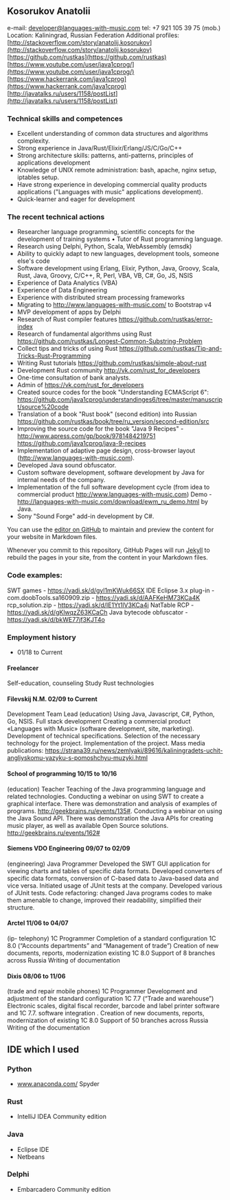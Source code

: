 ## Kosorukov Anatolii

e-mail: developer@languages-with-music.com 
tel:  +7 921 105 39 75 (mob.)
Location: Kaliningrad, Russian Federation 
Additional profiles:
[http://stackoverflow.com/story/anatolij.kosorukov](http://stackoverflow.com/story/anatolij.kosorukov)
[https://github.com/rustkas](https://github.com/rustkas)
[https://www.youtube.com/user/java1cprog/](https://www.youtube.com/user/java1cprog/)
[https://www.hackerrank.com/java1cprog](https://www.hackerrank.com/java1cprog)
[http://javatalks.ru/users/1158/postList](http://javatalks.ru/users/1158/postList)


### Technical skills and competences
* Excellent understanding of common data structures and algorithms complexity.
*  Strong experience in  Java/Rust/Elixir/Erlang/JS/C/Go/C++
*  Strong architecture skills: patterns, anti-patterns, principles of applications development
* Knowledge of UNIX remote administration: bash, apache, nginx setup, iptables setup.
* Have strong experience in developing commercial quality products applications ("Languages with music" applications development).
* Quick-learner and eager for development

### The recent technical actions 
* Researcher language programming, scientific concepts for the development of training systems • Tutor of Rust programming language.
* Research using Delphi, Python, Scala, WebAssembly (emsdk)
* Ability to quickly adapt to new languages, development tools, someone else's code
* Software development using Erlang, Elixir, Python, Java, Groovy, Scala, Rust, Java, Groovy, C/C++, R, Perl, VBA, VB, C#, Go, JS, NSIS
*  Experience of Data Analytics (VBA)
*  Experience of Data Engineering
*  Experience with distributed stream processing frameworks
*  Migrating to http://www.languages-with-music.com/ to Bootstrap v4
*  MVP development of apps by Delphi
*  Research of Rust compiler features https://github.com/rustkas/error-index
*  Research of fundamental algorithms using Rust https://github.com/rustkas/Longest-Common-Substring-Problem
*  Collect tips and tricks of using Rust https://github.com/rustkas/Tip-and-Tricks-Rust-Programming
*  Writing Rust tutorials https://github.com/rustkas/simple-about-rust
*  Development Rust community  http://vk.com/rust_for_developers
*  One-time consultation of bank analysts.
* Admin of https://vk.com/rust_for_developers
* Created source codes for the book "Understanding ECMAScript 6": https://github.com/java1cprog/understandinges6/tree/master/manuscript/source%20code
* Translation of a book "Rust book" (second edition) into Russian https://github.com/rustkas/book/tree/ru_version/second-edition/src
* Improving the source code for the book "Java 9 Recipes" - http://www.apress.com/gp/book/9781484219751
https://github.com/java1cprog/java-9-recipes
* Implementation of adaptive page design, cross-browser layout (http://www.languages-with-music.com).
* Developed Java sound obfuscator.
* Custom software development, software development by Java for internal needs of the company.
* Implementation of the full software development cycle (from idea to commercial product http://www.languages-with-music.com) Demo - http://languages-with-music.com/download/ewm_ru_demo.html by Java.
* Sony "Sound Forge" add-in development by C#.


You can use the [editor on GitHub](https://github.com/rustkas/rustkas.github.io/edit/master/index.md) to maintain and preview the content for your website in Markdown files.

Whenever you commit to this repository, GitHub Pages will run [Jekyll](https://jekyllrb.com/) to rebuild the pages in your site, from the content in your Markdown files.

### Code examples:
SWT games - https://yadi.sk/d/gyl1mKWuk66SX
IDE Eclipse 3.x plug-in - com.doobTools.sa160909.zip - https://yadi.sk/d/AAFKeHM73KCa4K
rcp_solution.zip - https://yadi.sk/d/IE1Yt1lV3KCa4i
NatTable RCP - https://yadi.sk/d/gKlwqzZ63KCaCh
Java bytecode obfuscator - https://yadi.sk/d/bkWE77jf3KJT4o

### Employment history 


* 01/18 to Current
#### Freelancer
Self-education, counseling 
Study Rust technologies


#### Filevskij N.M. 02/09 to Current
Development Team Lead
(education)
Using Java, Javascript, C#, Python, Go, NSIS.
Full stack development Creating a commercial product «Languages with Music» (software development, site, marketing).
Development of technical specifications.
Selection of the necessary technology for the project.
Implementation of the project.
Mass media publications:
https://strana39.ru/news/zemlyaki/89616/kaliningradets-uchit-angliyskomu-yazyku-s-pomoshchyu-muzyki.html

#### School of programming 10/15 to 10/16
(education)
Teacher
Teaching of the Java programming language and related technologies.
Conducting a webinar on using SWT to create a graphical interface. There was demonstration and analysis of examples of programs.
http://geekbrains.ru/events/135#.
Conducting a webinar on using the Java Sound API. There was demonstration the Java APIs for creating music player, as well as available Open Source solutions.
http://geekbrains.ru/events/162#

#### Siemens VDO Engineering 09/07 to 02/09
(engineering)
Java Programmer
Developed the SWT GUI application for viewing charts and tables of specific data formats.
Developed converters of specific data formats, conversion of C-based data to Java-based data and vice versa.
Initiated usage of JUnit tests at the company. Developed various of JUnit tests.
Code refactoring: changed Java programs codes to make them amenable to change, improved their readability, simplified their structure.

#### Arctel 11/06 to 04/07 
(ip- telephony)
1C Programmer 
Completion of a standard configuration 1C 8.0 (“Accounts departments” and “Management of trade”)
Creation of new documents, reports, modernization existing 1C 8.0
Support of 8 branches across Russia
Writing of  documentation

#### Dixis 08/06 to 11/06 
(trade and repair mobile phones)
1C Programmer 
Development and adjustment of the standard configuration 1C 7.7 (“Trade and warehouse”)
Electronic scales, digital fiscal recorder, barcode and label printer software and 1C 7.7. software integration .
Creation of new documents, reports, modernization of existing 1C 8.0
Support of 50 branches across Russia
Writing of the documentation
 
## IDE which I used
### Python
- www.anaconda.com/ Spyder

### Rust
- IntelliJ IDEA Community edition

### Java
- Eclipse IDE
- Netbeans

### Delphi
- Embarcadero Community edition


